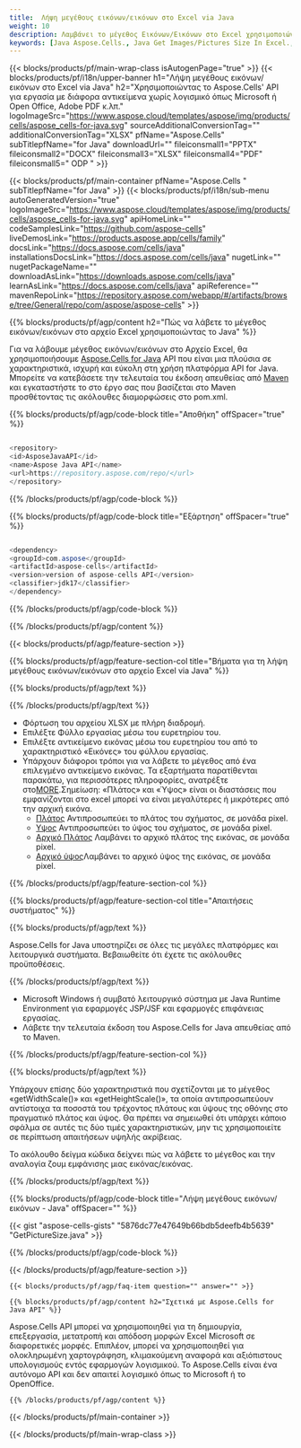 ```yaml
---
title:  Λήψη μεγέθους εικόνων/εικόνων στο Excel via Java
weight: 10
description: Λαμβάνει το μέγεθος Εικόνων/Εικόνων στο Excel χρησιμοποιώντας Aspose.Cells' Java API χωρίς λογισμικό όπως Microsoft ή Open Office, Adobe PDF κ.λπ.
keywords: [Java Aspose.Cells., Java Get Images/Pictures Size In Excel., Java Obtain Images/Pictures Size In Excel., Java Access Images/Pictures Size In Excel]
---
```

{{< blocks/products/pf/main-wrap-class isAutogenPage="true" >}}
{{< blocks/products/pf/i18n/upper-banner h1="Λήψη μεγέθους εικόνων/εικόνων στο Excel via Java" h2="Χρησιμοποιώντας το Aspose.Cells\' API για εργασία με διάφορα αντικείμενα χωρίς λογισμικό όπως Microsoft ή Open Office, Adobe PDF κ.λπ." logoImageSrc="https://www.aspose.cloud/templates/aspose/img/products/cells/aspose_cells-for-java.svg" sourceAdditionalConversionTag="" additionalConversionTag="XLSX" pfName="Aspose.Cells" subTitlepfName="for Java" downloadUrl="" fileiconsmall1="PPTX" fileiconsmall2="DOCX" fileiconsmall3="XLSX" fileiconsmall4="PDF" fileiconsmall5=" ODP " >}}

{{< blocks/products/pf/main-container pfName="Aspose.Cells " subTitlepfName="for Java" >}}
{{< blocks/products/pf/i18n/sub-menu autoGeneratedVersion="true" logoImageSrc="https://www.aspose.cloud/templates/aspose/img/products/cells/aspose_cells-for-java.svg" apiHomeLink="" codeSamplesLink="https://github.com/aspose-cells" liveDemosLink="https://products.aspose.app/cells/family" docsLink="https://docs.aspose.com/cells/java" installationsDocsLink="https://docs.aspose.com/cells/java" nugetLink="" nugetPackageName="" downloadAsLink="https://downloads.aspose.com/cells/java" learnAsLink="https://docs.aspose.com/cells/java" apiReference="" mavenRepoLink="https://repository.aspose.com/webapp/#/artifacts/browse/tree/General/repo/com/aspose/aspose-cells" >}}

{{% blocks/products/pf/agp/content h2="Πώς να λάβετε το μέγεθος εικόνων/εικόνων στο αρχείο Excel χρησιμοποιώντας το Java" %}}

 Για να λάβουμε μέγεθος εικόνων/εικόνων στο Αρχείο Excel, θα χρησιμοποιήσουμε
 [Aspose.Cells for Java](https://products.aspose.com/cells/java) 
 API που είναι μια πλούσια σε χαρακτηριστικά, ισχυρή και εύκολη στη χρήση πλατφόρμα API for Java. Μπορείτε να κατεβάσετε την τελευταία του έκδοση απευθείας από
 [Maven](https://repository.aspose.com/webapp/#/artifacts/browse/tree/General/repo/com/aspose/aspose-cells) 
 και εγκαταστήστε το στο έργο σας που βασίζεται στο Maven προσθέτοντας τις ακόλουθες διαμορφώσεις στο pom.xml.

{{% blocks/products/pf/agp/code-block title="Αποθήκη" offSpacer="true" %}}

```cs

<repository>
<id>AsposeJavaAPI</id>
<name>Aspose Java API</name>
<url>https://repository.aspose.com/repo/</url>
</repository>

```

{{% /blocks/products/pf/agp/code-block %}}

{{% blocks/products/pf/agp/code-block title="Εξάρτηση" offSpacer="true" %}}

```cs

<dependency>
<groupId>com.aspose</groupId>
<artifactId>aspose-cells</artifactId>
<version>version of aspose-cells API</version>
<classifier>jdk17</classifier>
</dependency>

```

{{% /blocks/products/pf/agp/code-block %}}

{{% /blocks/products/pf/agp/content %}}

{{< blocks/products/pf/agp/feature-section >}}

{{% blocks/products/pf/agp/feature-section-col title="Βήματα για τη λήψη μεγέθους εικόνων/εικόνων στο αρχείο Excel via Java" %}}

{{% blocks/products/pf/agp/text %}}

{{% /blocks/products/pf/agp/text %}}

+ Φόρτωση του αρχείου XLSX με πλήρη διαδρομή.
+ Επιλέξτε Φύλλο εργασίας μέσω του ευρετηρίου του.
+ Επιλέξτε αντικείμενο εικόνας μέσω του ευρετηρίου του από το χαρακτηριστικό «Εικόνες» του φύλλου εργασίας.
 + Υπάρχουν διάφοροι τρόποι για να λάβετε το μέγεθος από ένα επιλεγμένο αντικείμενο εικόνας. Τα εξαρτήματα παρατίθενται παρακάτω, για περισσότερες πληροφορίες, ανατρέξτε στο[MORE](https://reference.aspose.com/cells/java/com.aspose.cells/picture/).Σημείωση: «Πλάτος» και «Ύψος» είναι οι διαστάσεις που εμφανίζονται στο excel μπορεί να είναι μεγαλύτερες ή μικρότερες από την αρχική εικόνα.
    + [Πλάτος](https://reference.aspose.com/cells/java/com.aspose.cells/picture/#getWidth--) Αντιπροσωπεύει το πλάτος του σχήματος, σε μονάδα pixel.
    + [Υψος](https://reference.aspose.com/cells/java/com.aspose.cells/picture/#getHeight--) Αντιπροσωπεύει το ύψος του σχήματος, σε μονάδα pixel.
    + [Αρχικό Πλάτος](https://reference.aspose.com/cells/java/com.aspose.cells/picture/#getOriginalWidth--) Λαμβάνει το αρχικό πλάτος της εικόνας, σε μονάδα pixel.
    + [Αρχικό ύψος](https://reference.aspose.com/cells/java/com.aspose.cells/picture/#getOriginalHeight--)Λαμβάνει το αρχικό ύψος της εικόνας, σε μονάδα pixel.


{{% /blocks/products/pf/agp/feature-section-col %}}

{{% blocks/products/pf/agp/feature-section-col title="Απαιτήσεις συστήματος" %}}

{{% blocks/products/pf/agp/text %}}

 Aspose.Cells for Java υποστηρίζει σε όλες τις μεγάλες πλατφόρμες και λειτουργικά συστήματα. Βεβαιωθείτε ότι έχετε τις ακόλουθες προϋποθέσεις.

{{% /blocks/products/pf/agp/text %}}

- Microsoft Windows ή συμβατό λειτουργικό σύστημα με Java Runtime Environment για εφαρμογές JSP/JSF και εφαρμογές επιφάνειας εργασίας.
- Λάβετε την τελευταία έκδοση του Aspose.Cells for Java απευθείας από το Maven.

{{% /blocks/products/pf/agp/feature-section-col %}}

{{% blocks/products/pf/agp/text %}}
 
 Υπάρχουν επίσης δύο χαρακτηριστικά που σχετίζονται με το μέγεθος «getWidthScale()» και «getHeightScale()», τα οποία αντιπροσωπεύουν αντίστοιχα τα ποσοστά του τρέχοντος πλάτους και ύψους της οθόνης στο πραγματικό πλάτος και ύψος.
 Θα πρέπει να σημειωθεί ότι υπάρχει κάποιο σφάλμα σε αυτές τις δύο τιμές χαρακτηριστικών, μην τις χρησιμοποιείτε σε περίπτωση απαιτήσεων υψηλής ακρίβειας.
 
 Το ακόλουθο δείγμα κώδικα δείχνει πώς να λάβετε το μέγεθος και την αναλογία ζουμ εμφάνισης μιας εικόνας/εικόνας.

{{% /blocks/products/pf/agp/text %}}

{{% blocks/products/pf/agp/code-block title="Λήψη μεγέθους εικόνων/εικόνων - Java" offSpacer="" %}}

{{< gist "aspose-cells-gists" "5876dc77e47649b66bdb5deefb4b5639" "GetPictureSize.java" >}}

{{% /blocks/products/pf/agp/code-block %}}

{{< /blocks/products/pf/agp/feature-section >}}

    {{< blocks/products/pf/agp/faq-item question="" answer="" >}}
 

<!-- aboutfile Starts -->

    {{% blocks/products/pf/agp/content h2="Σχετικά με Aspose.Cells for Java API" %}}

 Aspose.Cells API μπορεί να χρησιμοποιηθεί για τη δημιουργία, επεξεργασία, μετατροπή και απόδοση μορφών Excel Microsoft σε διαφορετικές μορφές. Επιπλέον, μπορεί να χρησιμοποιηθεί για ολοκληρωμένη χαρτογράφηση, κλιμακούμενη αναφορά και αξιόπιστους υπολογισμούς εντός εφαρμογών λογισμικού. Το Aspose.Cells είναι ένα αυτόνομο API και δεν απαιτεί λογισμικό όπως το Microsoft ή το OpenOffice.


    {{% /blocks/products/pf/agp/content %}}

    


{{< /blocks/products/pf/main-container >}}
    
{{< /blocks/products/pf/main-wrap-class >}}
